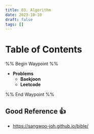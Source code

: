 ```yaml
---
title: 03. Algorithm
date: 2023-10-10
draft: false
tags: []
---
```

# Table of Contents
%% Begin Waypoint %%
- **Problems**
	- **Baekjoon**
	- **Leetcode**

%% End Waypoint %%


## Good Reference 👍
- https://sangwoo-joh.github.io/bible/
